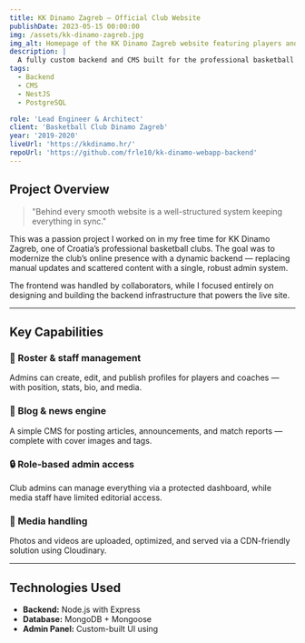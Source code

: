 ```yaml
---
title: KK Dinamo Zagreb – Official Club Website
publishDate: 2023-05-15 00:00:00
img: /assets/kk-dinamo-zagreb.jpg
img_alt: Homepage of the KK Dinamo Zagreb website featuring players and blog highlights
description: |
  A fully custom backend and CMS built for the professional basketball club KK Dinamo Zagreb — enabling seamless management of players, coaches, and club content.
tags:
  - Backend
  - CMS
  - NestJS
  - PostgreSQL

role: 'Lead Engineer & Architect'
client: 'Basketball Club Dinamo Zagreb'
year: '2019-2020'
liveUrl: 'https://kkdinamo.hr/'
repoUrl: 'https://github.com/frle10/kk-dinamo-webapp-backend'
---
```


## Project Overview

> "Behind every smooth website is a well-structured system keeping everything in sync."

This was a passion project I worked on in my free time for KK Dinamo Zagreb, one of Croatia’s professional basketball clubs. The goal was to modernize the club’s online presence with a dynamic backend — replacing manual updates and scattered content with a single, robust admin system.

The frontend was handled by collaborators, while I focused entirely on designing and building the backend infrastructure that powers the live site.

---

## Key Capabilities

### 👥 Roster & staff management

Admins can create, edit, and publish profiles for players and coaches — with position, stats, bio, and media.

### 📝 Blog & news engine

A simple CMS for posting articles, announcements, and match reports — complete with cover images and tags.

### 🔒 Role-based admin access

Club admins can manage everything via a protected dashboard, while media staff have limited editorial access.

### 📂 Media handling

Photos and videos are uploaded, optimized, and served via a CDN-friendly solution using Cloudinary.

---

## Technologies Used

- **Backend:** Node.js with Express
- **Database:** MongoDB + Mongoose
- **Admin Panel:** Custom-built UI using
